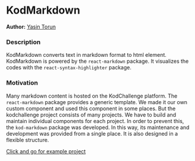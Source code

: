 # KodMarkdown

__Author:__ [Yasin Torun](https://github.com/yasintorun)


### Description
KodMarkdown converts text in markdown format to html element.
KodMarkdown is powered by the `react-markdown` package.
It visualizes the codes with the `react-syntax-highlighter` package.


### Motivation
Many markdown content is hosted on the KodChallenge platform. The `react-markdown` package provides a generic template. We made it our own custom component and used this component in some places. But the kodchallenge project consists of many projects. We have to build and maintain individual components for each project. In order to prevent this, the `kod-markdown` package was developed. In this way, its maintenance and development was provided from a single place. It is also designed in a flexible structure.


[Click and go for example project](https://github.com/kodchallenge/kod-markdown/tree/main/example)